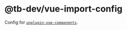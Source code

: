 # @tb-dev/vue-import-config

Config for [`unplugin-vue-components`](https://github.com/unplugin/unplugin-vue-components).
